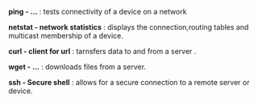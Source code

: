 **ping - ...**
    : tests connectivity of a device on a network

**netstat - network statistics**
    : displays the connection,routing tables and multicast membership of a device.

**curl - client for url**
    : tarnsfers data to and from a server .

**wget - ...**
    : downloads files from a server.

**ssh - Secure shell** 
    : allows for a secure connection to a remote server or device.
    